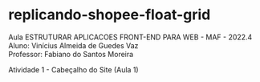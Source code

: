 # replicando-shopee-float-grid
Aula ESTRUTURAR APLICACOES FRONT-END PARA WEB - MAF - 2022.4
Aluno: Vinícius Almeida de Guedes Vaz        
Professor: Fabiano do Santos Moreira

Atividade 1 - Cabeçalho do Site (Aula 1)
